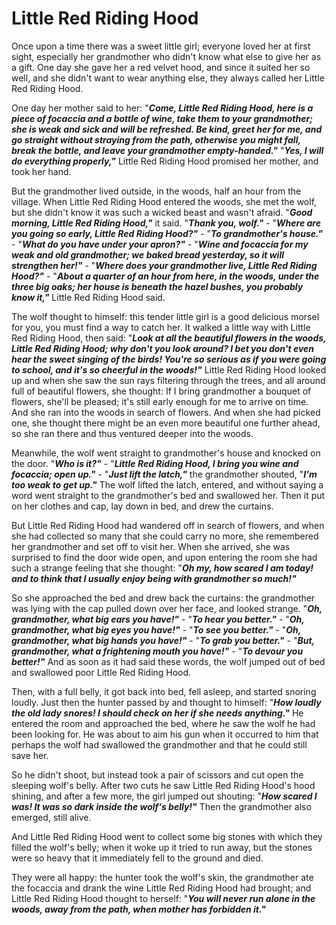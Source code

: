 # Little Red Riding Hood
Once upon a time there was a sweet little girl; everyone loved her at first sight, especially her grandmother who didn't know what else to give her as a gift. One day she gave her a red velvet hood, and since it suited her so well, and she didn't want to wear anything else, they always called her Little Red Riding Hood.

One day her mother said to her:
"___Come, Little Red Riding Hood, here is a piece of focaccia and a bottle of wine, take them to your grandmother; she is weak and sick and will be refreshed.
Be kind, greet her for me, and go straight without straying from the path, otherwise you might fall, break the bottle, and leave your grandmother empty-handed."___
"___Yes, I will do everything properly,"___ Little Red Riding Hood promised her mother, and took her hand.

But the grandmother lived outside, in the woods, half an hour from the village. When Little Red Riding Hood entered the woods, she met the wolf, but she didn't know it was such a wicked beast and wasn't afraid.
"___Good morning, Little Red Riding Hood,"___ it said. "___Thank you, wolf."___ - "___Where are you going so early, Little Red Riding Hood?"___ - "___To grandmother's house."___ - "___What do you have under your apron?"___ - "___Wine and focaccia for my weak and old grandmother; we baked bread yesterday, so it will strengthen her!"___ - "___Where does your grandmother live, Little Red Riding Hood?"___ - "___About a quarter of an hour from here, in the woods, under the three big oaks; her house is beneath the hazel bushes, you probably know it,"___ Little Red Riding Hood said.

The wolf thought to himself: this tender little girl is a good delicious morsel for you, you must find a way to catch her. It walked a little way with Little Red Riding Hood, then said: "___Look at all the beautiful flowers in the woods, Little Red Riding Hood; why don't you look around? I bet you don't even hear the sweet singing of the birds! You're so serious as if you were going to school, and it's so cheerful in the woods!"___
Little Red Riding Hood looked up and when she saw the sun rays filtering through the trees, and all around full of beautiful flowers, she thought: If I bring grandmother a bouquet of flowers, she'll be pleased; it's still early enough for me to arrive on time. And she ran into the woods in search of flowers. And when she had picked one, she thought there might be an even more beautiful one further ahead, so she ran there and thus ventured deeper into the woods.

Meanwhile, the wolf went straight to grandmother's house and knocked on the door. "___Who is it?"___ - "___Little Red Riding Hood, I bring you wine and focaccia; open up."___ - "___Just lift the latch,"___ the grandmother shouted, "___I'm too weak to get up."___ The wolf lifted the latch, entered, and without saying a word went straight to the grandmother's bed and swallowed her. Then it put on her clothes and cap, lay down in bed, and drew the curtains.

But Little Red Riding Hood had wandered off in search of flowers, and when she had collected so many that she could carry no more, she remembered her grandmother and set off to visit her. When she arrived, she was surprised to find the door wide open, and upon entering the room she had such a strange feeling that she thought: "___Oh my, how scared I am today! and to think that I usually enjoy being with grandmother so much!"___

So she approached the bed and drew back the curtains: the grandmother was lying with the cap pulled down over her face, and looked strange. "___Oh, grandmother, what big ears you have!"___ - "___To hear you better."___ - "___Oh, grandmother, what big eyes you have!"___ - "___To see you better."___ - "___Oh, grandmother, what big hands you have!"___ - "___To grab you better."___ - "___But, grandmother, what a frightening mouth you have!"___ - "___To devour you better!"___ And as soon as it had said these words, the wolf jumped out of bed and swallowed poor Little Red Riding Hood.

Then, with a full belly, it got back into bed, fell asleep, and started snoring loudly. Just then the hunter passed by and thought to himself: "___How loudly the old lady snores! I should check on her if she needs anything."___ He entered the room and approached the bed, where he saw the wolf he had been looking for. He was about to aim his gun when it occurred to him that perhaps the wolf had swallowed the grandmother and that he could still save her.

So he didn't shoot, but instead took a pair of scissors and cut open the sleeping wolf's belly. After two cuts he saw Little Red Riding Hood's hood shining, and after a few more, the girl jumped out shouting: "___How scared I was! It was so dark inside the wolf's belly!"___ Then the grandmother also emerged, still alive.

And Little Red Riding Hood went to collect some big stones with which they filled the wolf's belly; when it woke up it tried to run away, but the stones were so heavy that it immediately fell to the ground and died.

They were all happy: the hunter took the wolf's skin, the grandmother ate the focaccia and drank the wine Little Red Riding Hood had brought; and Little Red Riding Hood thought to herself: "___You will never run alone in the woods, away from the path, when mother has forbidden it."___ 
